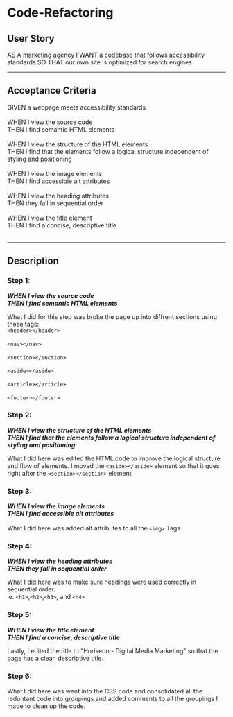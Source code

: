 # Code-Refactoring

## User Story

AS A marketing agency
I WANT a codebase that follows accessibility standards
SO THAT our own site is optimized for search engines
<hr>

## Acceptance Criteria
GIVEN a webpage meets accessibility standards<br><br>
WHEN I view the source code<br>
THEN I find semantic HTML elements<br><br>
WHEN I view the structure of the HTML elements<br>
THEN I find that the elements follow a logical structure independent of styling and positioning<br><br>
WHEN I view the image elements<br>
THEN I find accessible alt attributes<br><br>
WHEN I view the heading attributes<br>
THEN they fall in sequential order<br><br>
WHEN I view the title element<br>
THEN I find a concise, descriptive title<br><br>
<hr>

## Description

### Step 1: 
***WHEN I view the source code<br>
THEN I find semantic HTML elements***

What I did for this step was broke the page up into diffrent sections using these tags:
<br> ```<header></header>```<br>
<br> ```<nav></nav>```<br>
<br> ```<section></section>```<br>
<br> ```<aside></aside>```<br>
<br> ```<article></article>```<br>
<br> ```<footer></footer>```<br>

### Step 2: 
***WHEN I view the structure of the HTML elements<br>
THEN I find that the elements follow a logical structure independent of styling and positioning***

What I did here was edited the HTML code to improve the logical structure and flow of elements. I moved the ```<aside></aside>``` element so that it goes right after the ```<section></section>``` element


### Step 3: 
***WHEN I view the image elements<br>
THEN I find accessible alt attributes***<br><br>
What I did here was added alt attributes to all the ```<img>``` Tags

### Step 4:
***WHEN I view the heading attributes<br>
THEN they fall in sequential order***

What I did here was to make sure headings were used correctly in sequential order. <br>
ie.  ```<h1>```,```<h2>```,```<h3>```, and ```<h4>```

### Step 5:
***WHEN I view the title element<br>
THEN I find a concise, descriptive title***

Lastly, I edited the title to "Horiseon - Digital Media Marketing" so that the page has a clear, descriptive title. 

### Step 6:
What I did here was went into the CSS code and consolidated all the reduntant code into groupings and added comments to all the groupings I made to clean up the code. 